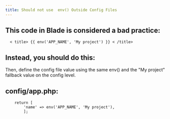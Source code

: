 ```yaml
---
title: Should not use  env() Outside Config Files
---
```

## This code in Blade is considered a bad practice:

      < title> {{ env('APP_NAME', 'My project') }} < /title> 


## Instead, you should do this:

<title>{{ config('app.name') }}</title>



Then, define the config file value using the same <span class="text-[13px] bg-[#EDEEF3] px-2 py-1">env()</span> and the "My project" fallback value on the config level.

## config/app.php:


        return [
            'name' => env('APP_NAME', 'My project'),
            ];


